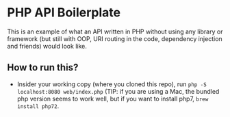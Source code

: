 # PHP API Boilerplate

This is an example of what an API written in PHP without using any library or framework (but still with OOP, URI routing in the code, dependency injection and friends) would look like.

## How to run this?

* Insider your working copy (where you cloned this repo), run `php -S localhost:8080 web/index.php` (TIP: if you are using a Mac, the bundled php version seems to work well, but if you want to install php7, `brew install php72`.
